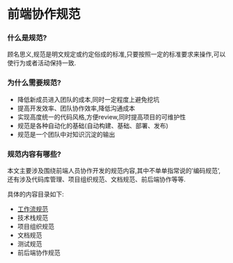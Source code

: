 # 前端协作规范

### 什么是规范?

顾名思义,规范是明文规定或约定俗成的标准,只要按照一定的标准要求来操作,可以使行为或者活动保持一致.

### 为什么需要规范?

- 降低新成员进入团队的成本,同时一定程度上避免挖坑
- 提高开发效率、团队协作效率,降低沟通成本
- 实现高度统一的代码风格,方便review,同时提高项目的可维护性
- 规范是各种自动化的基础(自动构建、基础、部署、发布)
- 规范是一个团队中对知识沉淀的输出

### 规范内容有哪些?

本文主要涉及围绕前端人员协作开发的规范内容,其中不单单指常说的’编码规范‘,还有涉及代码库管理、项目组织规范、文档规范、前后端协作等等.

具体的内容目录如下:

- [工作流规范](./workflow)
- 技术栈规范
- 项目组织规范
- 文档规范
- 测试规范
- 前后端协作规范

